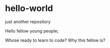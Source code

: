 # hello-world
just another repository

Hello fellow young people;

Whose ready to learn to code? Why this fellow is?
